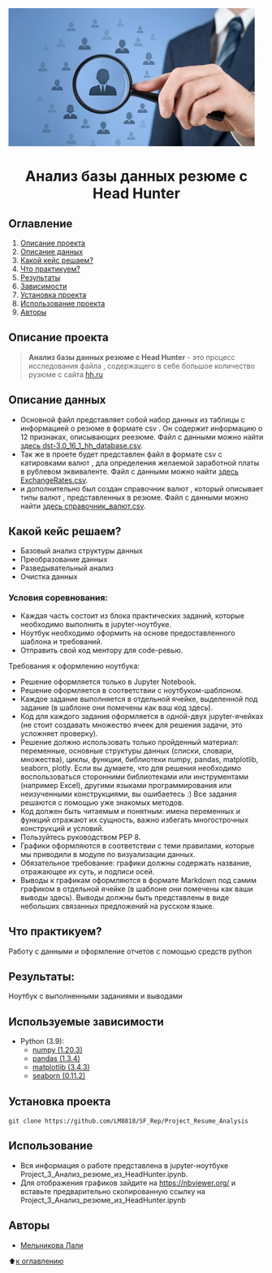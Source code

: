![](./images/hh.png)


# <center> Анализ базы данных резюме c Head Hunter </center>


## Оглавление
1. [Описание проекта](#Описание-проекта)
2. [Описание данных](#Описание-данных)
3. [Какой кейс решаем?](#Какой-кейс-решаем?)
4. [Что практикуем?](##Что_практикуем?)
5. [Результаты](#Результаты)
6. [Зависимости](#Зависимости)
7. [Установка проекта](#Установка-проекта)
8. [Использование проекта](#Использование-проекта)
9. [Авторы](#Авторы)

## Описание проекта

> **Анализ базы данных резюме c Head Hunter** - это процесс исследования файла , содержащего в себе большое количество рузюме с сайта [hh.ru](https://hh.ru)

## Описание данных

* Основной файл представляет собой набор данных из таблицы с информацией о резюме в формате csv .
Он содержит информацию о 12 признаках, описывающих реезюме. Файл с данными можно найти [здесь dst-3.0_16_1_hh_database.csv](https://drive.google.com/file/d/1bvi19OBhrxKd9ZSrObqxGbb_UKH7JzZy/view?usp=drive_link).
* Так же в проете будет представлен файл в формате csv с катировками валют , дла определения желаемой заработной платы в рублевом эквиваленте. Файл с данными можно найти [здесь ExchangeRates.csv](https://drive.google.com/file/d/1HDPxsLhY3xmQSVB07t0V3mHrRkq3dr7y/view?usp=drive_link). 
* и дополнительно был создан справочник валют , который описывает типы валют , представленных в резюме.  Файл с данными можно найти [здесь справочник_валют.csv](https://drive.google.com/file/d/1M9yvpDtZ3nOx9Q9upaJ_aPfv304GJYkp/view?usp=drive_link).  

## Какой кейс решаем?

* Базовый анализ структуры данных
* Преобразование данных
* Разведывательный анализ
* Очистка данных

### Условия соревнования:

* Каждая часть состоит из блока практических заданий, которые необходимо выполнить в jupyter-ноутбуке.
* Ноутбук необходимо оформить на основе предоставленного шаблона и требований.
* Отправить свой код ментору для code-ревью.

Требования к оформлению ноутбука:

* Решение оформляется только в Jupyter Notebook.
* Решение оформляется в соответствии с ноутбуком-шаблоном.
* Каждое задание выполняется в отдельной ячейке, выделенной под задание (в шаблоне они помечены как ваш код здесь).
* Код для каждого задания оформляется в одной-двух jupyter-ячейках (не стоит создавать множество ячеек для решения задачи, это усложняет проверку).
* Решение должно использовать только пройденный материал: переменные, основные структуры данных (списки, словари, множества), циклы, функции, библиотеки numpy, pandas, matplotlib, seaborn, plotly. Если вы думаете, что для решения необходимо воспользоваться сторонними библиотеками или инструментами (например Excel), другими языками программирования или неизученными конструкциями, вы ошибаетесь :) Все задания решаются с помощью уже знакомых методов.
* Код должен быть читаемым и понятным: имена переменных и функций отражают их сущность, важно избегать многострочных конструкций и условий.
* Пользуйтесь руководством PEP 8.
* Графики оформляются в соответствии с теми правилами, которые мы приводили в модуле по визуализации данных.
* Обязательное требование: графики должны содержать название, отражающее их суть, и подписи осей.
* Выводы к графикам оформляются в формате Markdown под самим графиком в отдельной ячейке (в шаблоне они помечены как ваши выводы здесь). Выводы должны быть представлены в виде небольших связанных предложений на русском языке.

## Что практикуем?

Работу с данными и оформление отчетов с помощью средств python

## Результаты:

Ноутбук с выполненными заданиями и выводами

## Используемые зависимости
* Python (3.9):
    * [numpy (1.20.3)](https://numpy.org)
    * [pandas (1.3.4)](https://pandas.pydata.org)
    * [matplotlib (3.4.3)](https://matplotlib.org)
    * [seaborn (0.11.2)](https://seaborn.pydata.org)

## Установка проекта

```
git clone https://github.com/LM8818/SF_Rep/Project_Resume_Analysis
```
## Использование
* Вся информация о работе представлена в jupyter-ноутбуке Project_3_Анализ_резюме_из_HeadHunter.ipynb.
* Для отображения графиков зайдите на https://nbviewer.org/ и вставьте предварительно скопированную ссылку на  Project_3_Анализ_резюме_из_HeadHunter.ipynb

## Авторы

* [Мельникова Лали](https://t.me/melniklaly)

 

:arrow_up:[к оглавлению](https://github.com/LM8818/SF_Rep/tree/master/Project_Resume_Analysis/readme.md)
